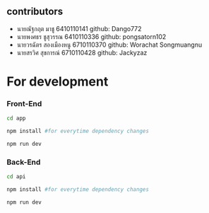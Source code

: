 ## contributors
- นายณัฐกฤต มาชู 6410110141
github: Dango772
- นายพงศธร ชูสุวรรณ 6410110336
github: pongsatorn102
- นายวรฉัตร สองเมืองหนู 6710110370
github: Worachat Songmuangnu
- นายสรวิศ สุขการณ์ 6710110428
github: Jackyzaz

# For development
### Front-End
```sh
cd app

npm install #for everytime dependency changes

npm run dev
```

### Back-End
```sh
cd api

npm install #for everytime dependency changes

npm run dev
```
